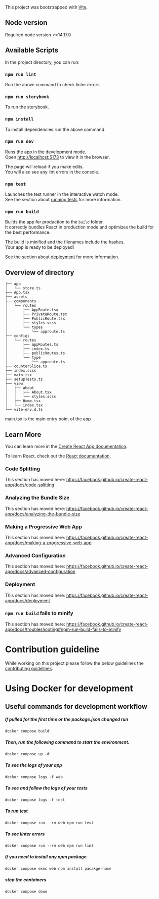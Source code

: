 This project was bootstrapped with [Vite](https://github.com/vitejs/vite).

## Node version

Required node version >=14.17.0

## Available Scripts

In the project directory, you can run:

### `npm run lint`

Run the above command to check linter errors.<br />

### `npm run storybook`

To run the storybook.<br />

### `npm install`

To install dependencies run the above command.<br />

### `npm run dev`

Runs the app in the development mode.<br />
Open [http://localhost:5173](http://localhost:5173) to view it in the browser.

The page will reload if you make edits.<br />
You will also see any lint errors in the console.

### `npm test`

Launches the test runner in the interactive watch mode.<br />
See the section about [running tests](https://facebook.github.io/create-react-app/docs/running-tests) for more information.

### `npm run build`

Builds the app for production to the `build` folder.<br />
It correctly bundles React in production mode and optimizes the build for the best performance.

The build is minified and the filenames include the hashes.<br />
Your app is ready to be deployed!

See the section about [deployment](https://facebook.github.io/create-react-app/docs/deployment) for more information.

## Overview of directory

```base
├── app
│   └── store.ts
├── App.tsx
├── assets
├── components
│   └── routes
│       ├── AppRoute.tsx
│       ├── PrivateRoute.tsx
│       ├── PublicRoute.tsx
│       ├── styles.scss
│       └── types
│           └── approute.ts
├── configs
│   └── routes
│       ├── appRoutes.ts
│       ├── index.ts
│       ├── publicRoutes.ts
│       └── type
│           └── approute.ts
├── counterSlice.ts
├── index.scss
├── main.tsx
├── setupTests.ts
├── view
│   ├── about
│   │   ├── About.tsx
│   │   └── styles.scss
│   ├── Home.tsx
│   └── index.tsx
└── vite-env.d.ts
```

main.tsx is the main entry point of the app

## Learn More

You can learn more in the [Create React App documentation](https://facebook.github.io/create-react-app/docs/getting-started).

To learn React, check out the [React documentation](https://reactjs.org/).

### Code Splitting

This section has moved here: https://facebook.github.io/create-react-app/docs/code-splitting

### Analyzing the Bundle Size

This section has moved here: https://facebook.github.io/create-react-app/docs/analyzing-the-bundle-size

### Making a Progressive Web App

This section has moved here: https://facebook.github.io/create-react-app/docs/making-a-progressive-web-app

### Advanced Configuration

This section has moved here: https://facebook.github.io/create-react-app/docs/advanced-configuration

### Deployment

This section has moved here: https://facebook.github.io/create-react-app/docs/deployment

### `npm run build` fails to minify

This section has moved here: https://facebook.github.io/create-react-app/docs/troubleshooting#npm-run-build-fails-to-minify

# Contribution guideline

While working on this project please follow the below guidelines
the [contributing guidelines](contributing/CONTRIBUTING.md).

# Using Docker for development

## Useful commands for development workflow

##### If pulled for the first time or the package.json changed run

`docker compose build`

##### Then, run the following command to start the environment.

`docker compose up -d`

##### To see the logs of your app

`docker compose logs -f web`

##### To see and follow the logs of your tests

`docker compose logs -f test`

##### To run test

`docker compose run --rm web npm run test`

##### To see linter errors

`docker compose run --rm web npm run lint`

##### If you need to install any npm package.

`docker compose exec web npm install pacakge-name`

##### stop the containers

`docker compose down`
